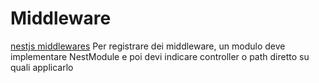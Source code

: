# Middleware
[nestjs middlewares](https://docs.nestjs.com/middleware)
Per registrare dei middleware, un modulo deve implementare NestModule e poi devi indicare controller o path diretto su quali applicarlo

